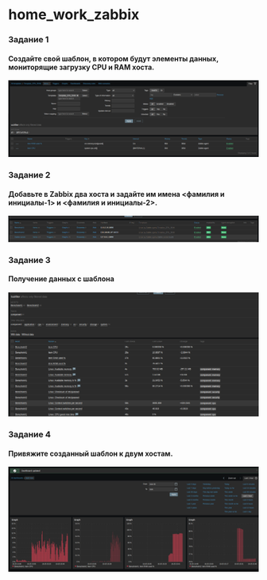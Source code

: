 # home_work_zabbix
### Задание 1
#### Создайте свой шаблон, в котором будут элементы данных, мониторящие загрузку CPU и RAM хоста.
![](https://github.com/Berezhok/home_work_zabbix/blob/main/img/new%20template.png)
### Задание 2
#### Добавьте в Zabbix два хоста и задайте им имена <фамилия и инициалы-1> и <фамилия и инициалы-2>.
![](https://github.com/Berezhok/home_work_zabbix/blob/main/img/hosts1.png)
### Задание 3
#### Получение данных с шаблона
![](https://github.com/Berezhok/home_work_zabbix/blob/main/img/transmitData.png)
### Задание 4
#### Привяжите созданный шаблон к двум хостам. 
![](https://github.com/Berezhok/home_work_zabbix/blob/main/img/new%20dashboard1.png)